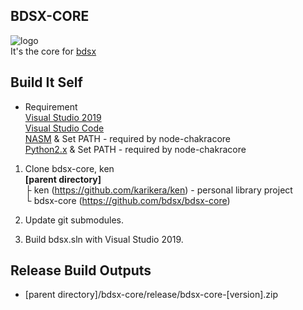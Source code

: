 ## BDSX-CORE
![logo](icon.png)  
It's the core for [bdsx](https://github.com/bdsx/bdsx)

## Build It Self
* Requirement  
[Visual Studio 2019](https://visualstudio.microsoft.com/)  
[Visual Studio Code](https://code.visualstudio.com/)  
[NASM](https://www.nasm.us/) & Set PATH - required by node-chakracore  
[Python2.x](https://www.python.org/downloads/release/python-2718/) & Set PATH - required by node-chakracore  

1. Clone bdsx-core, ken  
**[parent directory]**  
├ ken (https://github.com/karikera/ken) - personal library project  
└ bdsx-core (https://github.com/bdsx/bdsx-core)  

2. Update git submodules.

3. Build bdsx.sln with Visual Studio 2019.

## Release Build Outputs
* [parent directory]/bdsx-core/release/bdsx-core-[version].zip